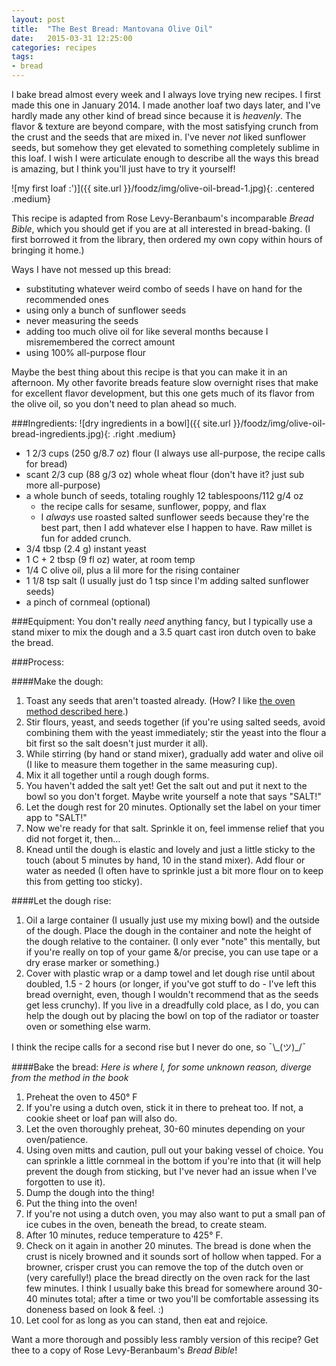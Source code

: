 ```yaml
---
layout: post
title:  "The Best Bread: Mantovana Olive Oil"
date:   2015-03-31 12:25:00
categories: recipes
tags:
- bread
---
```


I bake bread almost every week and I always love trying new recipes. I first made this one in January 2014. I made another loaf two days later, and I've hardly made any other kind of bread since because it is _heavenly_. The flavor &amp; texture are beyond compare, with the most satisfying crunch from the crust and the seeds that are mixed in. I've never _not_ liked sunflower seeds, but somehow they get elevated to something completely sublime in this loaf. I wish I were articulate enough to describe all the ways this bread is amazing, but I think you'll just have to try it yourself!

![my first loaf :')]({{ site.url }}/foodz/img/olive-oil-bread-1.jpg){: .centered .medium}

This recipe is adapted from Rose Levy-Beranbaum's incomparable _Bread Bible_, which you should get if you are at all interested in bread-baking. (I first borrowed it from the library, then ordered my own copy within hours of bringing it home.)

Ways I have not messed up this bread:

- substituting whatever weird combo of seeds I have on hand for the recommended ones
- using only a bunch of sunflower seeds
- never measuring the seeds
- adding too much olive oil for like several months because I misremembered the correct amount
- using 100% all-purpose flour

Maybe the best thing about this recipe is that you can make it in an afternoon. My other favorite breads feature slow overnight rises that make for excellent flavor development, but this one gets much of its flavor from the olive oil, so you don't need to plan ahead so much.

###Ingredients:
![dry ingredients in a bowl]({{ site.url }}/foodz/img/olive-oil-bread-ingredients.jpg){: .right .medium}

- 1 2/3 cups (250 g/8.7 oz) flour (I always use all-purpose, the recipe calls for bread)
- scant 2/3 cup (88 g/3 oz) whole wheat flour (don't have it? just sub more all-purpose)
- a whole bunch of seeds, totaling roughly 12 tablespoons/112 g/4 oz
    - the recipe calls for sesame, sunflower, poppy, and flax
    - I _always_ use roasted salted sunflower seeds because they're the best part, then I add whatever else I happen to have. Raw millet is fun for added crunch.
- 3/4 tbsp (2.4 g) instant yeast
- 1 C + 2 tbsp (9 fl oz) water, at room temp
- 1/4 C olive oil, plus a lil more for the rising container
- 1 1/8 tsp salt (I usually just do 1 tsp since I'm adding salted sunflower seeds)
- a pinch of cornmeal (optional)

###Equipment:
You don't really _need_ anything fancy, but I typically use a stand mixer to mix the dough and a 3.5 quart cast iron dutch oven to bake the bread.

###Process:

####Make the dough:
1. Toast any seeds that aren't toasted already. (How? I like [the oven method described here](http://www.epicurious.com/recipes/food/views/to-toast-spices-nuts-or-seeds-105622).)
2. Stir flours, yeast, and seeds together (if you're using salted seeds, avoid combining them with the yeast immediately; stir the yeast into the flour a bit first so the salt doesn't just murder it all).
3. While stirring (by hand or stand mixer), gradually add water and olive oil (I like to measure them together in the same measuring cup).
4. Mix it all together until a rough dough forms.
5. You haven't added the salt yet! Get the salt out and put it next to the bowl so you don't forget. Maybe write yourself a note that says "SALT!"
6. Let the dough rest for 20 minutes. Optionally set the label on your timer app to "SALT!"
7. Now we're ready for that salt. Sprinkle it on, feel immense relief that you did not forget it, then...
8. Knead until the dough is elastic and lovely and just a little sticky to the touch (about 5 minutes by hand, 10 in the stand mixer). Add flour or water as needed (I often have to sprinkle just a bit more flour on to keep this from getting too sticky).

####Let the dough rise:
1. Oil a large container (I usually just use my mixing bowl) and the outside of the dough. Place the dough in the container and note the height of the dough relative to the container. (I only ever "note" this mentally, but if you're really on top of your game &amp;/or precise, you can use tape or a dry erase marker or something.) 
1. Cover with plastic wrap or a damp towel and let dough rise until about doubled, 1.5 - 2 hours (or longer, if you've got stuff to do - I've left this bread overnight, even, though I wouldn't recommend that as the seeds get less crunchy). If you live in a dreadfully cold place, as I do, you can help the dough out by placing the bowl on top of the radiator or toaster oven or something else warm.
 
I think the recipe calls for a second rise but I never do one, so ¯&#92;&#95;(ツ)_/¯ 

####Bake the bread:
_Here is where I, for some unknown reason, diverge from the method in the book_

1. Preheat the oven to 450&deg; F
1. If you're using a dutch oven, stick it in there to preheat too. If not, a cookie sheet or loaf pan will also do.
1. Let the oven thoroughly preheat, 30-60 minutes depending on your oven/patience.
1. Using oven mitts and caution, pull out your baking vessel of choice. You can sprinkle a little cornmeal in the bottom if you're into that (it will help prevent the dough from sticking, but I've never had an issue when I've forgotten to use it).
1. Dump the dough into the thing!
1. Put the thing into the oven!
1. If you're not using a dutch oven, you may also want to put a small pan of ice cubes in the oven, beneath the bread, to create steam.
1. After 10 minutes, reduce temperature to 425&deg; F.
1. Check on it again in another 20 minutes. The bread is done when the crust is nicely browned and it sounds sort of hollow when tapped. For a browner, crisper crust you can remove the top of the dutch oven or (very carefully!) place the bread directly on the oven rack for the last few minutes. I think I usually bake this bread for somewhere around 30-40 minutes total; after a time or two you'll be comfortable assessing its doneness based on look &amp; feel. :)
1. Let cool for as long as you can stand, then eat and rejoice. 

Want a more thorough and possibly less rambly version of this recipe? Get thee to a copy of Rose Levy-Beranbaum's _Bread Bible_!